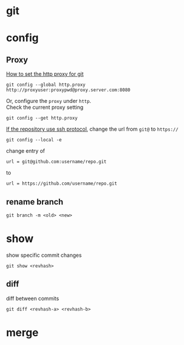 git
=======================================
# config

## Proxy
[How to set the http proxy for git](http://stackoverflow.com/questions/783811/getting-git-to-work-with-a-proxy-server)
```
git config --global http.proxy http://proxyuser:proxypwd@proxy.server.com:8080
```
Or, configure the `proxy` under `http`.    
Check the current proxy setting
```
git config --get http.proxy
```

[If the repository use ssh protocol](http://stackoverflow.com/questions/15589682/ssh-connect-to-host-github-com-port-22-connection-timed-out), change the url from `git@` to `https://`
```
git config --local -e
```
change entry of
```
url = git@github.com:username/repo.git
```
to
```
url = https://github.com/username/repo.git
```

## rename branch
```
git branch -m <old> <new>
```

# show
show specific commit changes
```
git show <revhash>
```

## diff
diff between commits
```
git diff <revhash-a> <revhash-b>
```

# merge



